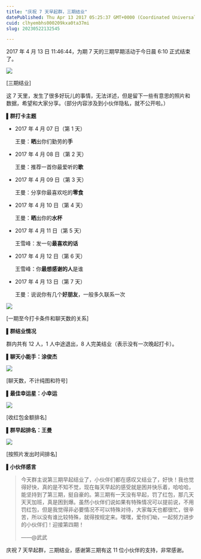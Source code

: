 ```yaml
---
title: "庆祝 7 天早起群，三期结业"
datePublished: Thu Apr 13 2017 05:25:37 GMT+0000 (Coordinated Universal Time)
cuid: clhyembhs000209kxa0ta37mi
slug: 20230522132545

---
```


2017 年 4 月 13 日 11:46:44，为期 7 天的三期早期活动于今日晨 6:10 正式结束了。

![](https://cdn.hashnode.com/res/hashnode/image/upload/v1684733099186/c4ff95f5-8d63-4378-8eb0-bf9678dd11d9.jpeg)

\[三期结业\]

这 7 天里，发生了很多好玩儿的事情，无法详述，但是留下一些有意思的照片和数据，希望和大家分享。（部分内容涉及到小伙伴隐私，就不公开啦。）

**▌群打卡主题**

* 2017 年 4 月 07 日（第 1 天）
    
    王曼：**晒**出你们勤劳的**手**
    
* 2017 年 4 月 08 日（第 2 天）
    
    王曼：推荐一首你最爱听的**歌**
    
* 2017 年 4 月 09 日（第 3 天）
    
    王曼：分享你最喜欢吃的**零食**
    
* 2017 年 4 月 10 日（第 4 天）
    
    王曼：**晒**出你的**水杯**
    
* 2017 年 4 月 11 日（第 5 天）
    
    王雪峰：发一句**最喜欢的话**
    
* 2017 年 4 月 12 日（第 6 天）
    
    王雪峰：你**最想感谢的人**是谁
    
* 2017 年 4 月 13 日（第 7 天）
    
    王曼：说说你有几个**好朋友**，一般多久联系一次
    

![](https://cdn.hashnode.com/res/hashnode/image/upload/v1684733105657/bf917549-8ab8-439b-a927-51d8f6383502.png)

\[一期至今打卡条件和聊天数的关系\]

**▌群结业情况**

群内共有 12 人，1 人中途退出，8 人完美结业（表示没有一次晚起打卡）。

**▌聊天小能手：涂俊杰**

![](https://cdn.hashnode.com/res/hashnode/image/upload/v1684733112614/141f0ae7-509c-4e69-b340-26ce7fa78344.png)

\[聊天数，不计纯图和符号\]

**▌最佳幸运星：小幸运**

![](https://cdn.hashnode.com/res/hashnode/image/upload/v1684733116032/57d40b69-c500-487e-acc6-eee43d2dc2e5.png)

\[收红包金额排名\]

**▌群早起排名：王曼**

![](https://cdn.hashnode.com/res/hashnode/image/upload/v1684733126926/725501c7-75d2-4505-b2d1-549297a397dd.png)

\[按照片发出时间排名\]

**▌小伙伴感言**

> 今天群主说第三期早起结业了，小伙伴们都在感叹又结业了，好快！我也觉得好快，真的是不知不觉，现在每天早起的感受就是困并快乐着，哈哈哈，能坚持到了第三期，挺自豪的。第三期有一天没有早起，罚了红包，那几天天天加班，真是困到爆。虽然小伙伴们说如果有特殊情况可以提前说，不用罚红包，但是我觉得非必要情况不可以特殊对待，大家每天也都很忙，很辛苦，所以没有谁比较特殊，就得按规定来。嘿嘿，爱你们呦，一起努力进步的小伙伴们！迎接第四期！
> 
> ——@武武

庆祝 7 天早起群，三期结业，感谢第三期有这 11 位小伙伴的支持，非常感谢。